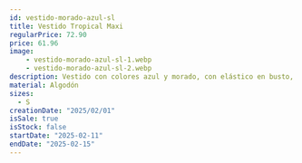 ```yaml
---
id: vestido-morado-azul-sl
title: Vestido Tropical Maxi 
regularPrice: 72.90
price: 61.96
image: 
    - vestido-morado-azul-sl-1.webp
    - vestido-morado-azul-sl-2.webp
description: Vestido con colores azul y morado, con elástico en busto, cuello V.
material: Algodón 
sizes: 
  - S
creationDate: "2025/02/01"
isSale: true
isStock: false
startDate: "2025-02-11"
endDate: "2025-02-15"
---
```

